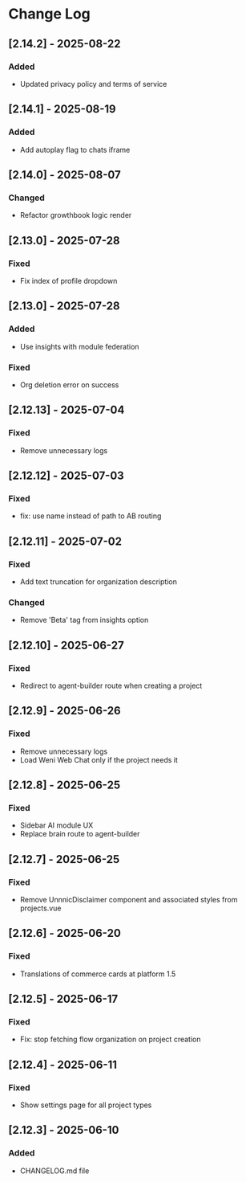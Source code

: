 # Change Log
## [2.14.2] - 2025-08-22

### Added

- Updated privacy policy and terms of service

## [2.14.1] - 2025-08-19

### Added

- Add autoplay flag to chats iframe

## [2.14.0] - 2025-08-07

### Changed
- Refactor growthbook logic render

## [2.13.0] - 2025-07-28

### Fixed
- Fix index of profile dropdown

## [2.13.0] - 2025-07-28

### Added
- Use insights with module federation

### Fixed
- Org deletion error on success

## [2.12.13] - 2025-07-04

### Fixed
- Remove unnecessary logs

## [2.12.12] - 2025-07-03

### Fixed
- fix: use name instead of path to AB routing

## [2.12.11] - 2025-07-02

### Fixed
- Add text truncation for organization description

### Changed
- Remove 'Beta' tag from insights option

## [2.12.10] - 2025-06-27

### Fixed
- Redirect to agent-builder route when creating a project

## [2.12.9] - 2025-06-26

### Fixed
- Remove unnecessary logs
- Load Weni Web Chat only if the project needs it

## [2.12.8] - 2025-06-25

### Fixed
- Sidebar AI module UX
- Replace brain route to agent-builder

## [2.12.7] - 2025-06-25

### Fixed
- Remove UnnnicDisclaimer component and associated styles from projects.vue

## [2.12.6] - 2025-06-20

### Fixed
- Translations of commerce cards at platform 1.5 

## [2.12.5] - 2025-06-17

### Fixed
- Fix: stop fetching flow organization on project creation

## [2.12.4] - 2025-06-11

### Fixed
- Show settings page for all project types
 
## [2.12.3] - 2025-06-10
 
### Added
- CHANGELOG.md file
 